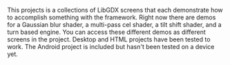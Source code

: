 This projects is a collections of LibGDX screens that each demonstrate how to accomplish something with the framework. Right now there are demos for a Gaussian blur shader, a multi-pass cel shader, a tilt shift shader, and a turn based engine. You can access these different demos as different screens in the project. Desktop and HTML projects have been tested to work. The Android project is included but hasn't been tested on a device yet. 
